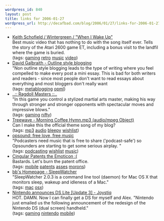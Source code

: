 ```yaml
--- 
wordpress_id: 840
layout: post
title: links for 2006-01-27
wordpress_url: http://decafbad.com/blog/2006/01/27/links-for-2006-01-27
---
```

<ul class="delicious">
	<li>
		<div class="delicious-link"><a href="http://www.keithschofield.com/et/">Keith Schofield / Wintergreen /  "When I Wake Up"</a></div>
		<div class="delicious-extended">Best music video that has nothing to do with the song itself ever.  Tells the story of the Atari 2600 game ET, including a bonus visit to the landfil where the game is buried.</div>
		<div class="delicious-tags">(tags: <a href="http://del.icio.us/deusx/gaming">gaming</a> <a href="http://del.icio.us/deusx/retro">retro</a> <a href="http://del.icio.us/deusx/music">music</a> <a href="http://del.icio.us/deusx/video">video</a>)</div>
	</li>
	<li>
		<div class="delicious-link"><a href="http://www.davidgalbraith.org/archives/001002.html">David Galbraith - Outline style blogging</a></div>
		<div class="delicious-extended">"Non outline style blogging leads to the type of writing where you feel compelled to make every post a mini essay. This is bad for both writers and readers - since most people don't want to read essays about everything and most bloggers don't really want</div>
		<div class="delicious-tags">(tags: <a href="http://del.icio.us/deusx/metablogging">metablogging</a> <a href="http://del.icio.us/deusx/opml">opml</a>)</div>
	</li>
	<li>
		<div class="delicious-link"><a href="http://www.ragdollsoft.com/ragdollmasters/">..:: Ragdoll Masters ::..</a></div>
		<div class="delicious-extended">"In this game you control a stylized martial arts master, making his way through stronger and stronger opponents with spectacular moves and impressive blows."</div>
		<div class="delicious-tags">(tags: <a href="http://del.icio.us/deusx/gaming">gaming</a> <a href="http://del.icio.us/deusx/nifty">nifty</a>)</div>
	</li>
	<li>
		<div class="delicious-link"><a href="http://www.bbsdocumentary.com/production/music/BAUD/Treewave%20-%20Morning%20Coffee%20Hymn.mp3">Treewave - Morning Coffee Hymn.mp3 (audio/mpeg Object)</a></div>
		<div class="delicious-extended">Can I make this the official theme song of my blog?</div>
		<div class="delicious-tags">(tags: <a href="http://del.icio.us/deusx/mp3">mp3</a> <a href="http://del.icio.us/deusx/audio">audio</a> <a href="http://del.icio.us/deusx/bleepy">bleepy</a> <a href="http://del.icio.us/deusx/wishlist">wishlist</a>)</div>
	</li>
	<li>
		<div class="delicious-link"><a href="http://opsound.org/index.php">opsound: free love, free music</a></div>
		<div class="delicious-extended">"Podcasters need music that is free to share ('podcast-safe') so Opsounders are starting to get some serious airplay. "</div>
		<div class="delicious-tags">(tags: <a href="http://del.icio.us/deusx/podcasting">podcasting</a> <a href="http://del.icio.us/deusx/wishlist">wishlist</a> <a href="http://del.icio.us/deusx/music">music</a>)</div>
	</li>
	<li>
		<div class="delicious-link"><a href="http://www.cellular-news.com/story/15792.php">Cingular Patents the Emoticon :(</a></div>
		<div class="delicious-extended">Bastards.  Let's burn the patent office.</div>
		<div class="delicious-tags">(tags: <a href="http://del.icio.us/deusx/mobile">mobile</a> <a href="http://del.icio.us/deusx/patents">patents</a> <a href="http://del.icio.us/deusx/asses">asses</a> <a href="http://del.icio.us/deusx/morons">morons</a>)</div>
	</li>
	<li>
		<div class="delicious-link"><a href="http://www.bernhard-baehr.de/">bb's Homepage - SleepWatcher</a></div>
		<div class="delicious-extended">"SleepWatcher 2.0.3 is a command line tool (daemon) for Mac OS X that monitors sleep, wakeup and idleness of a Mac."</div>
		<div class="delicious-tags">(tags: <a href="http://del.icio.us/deusx/mac">mac</a> <a href="http://del.icio.us/deusx/osx">osx</a>)</div>
	</li>
	<li>
		<div class="delicious-link"><a href="http://www.joystiq.com/2006/01/26/nintendo-announces-ds-lite/">Nintendo announces DS Lite [Update 3] - Joystiq</a></div>
		<div class="delicious-extended">HOT. DAMN.  Now I can finally get a DS for myself and Alex.  "Nintendo just emailed us the following announcement of the redesign of the Nintendo DS (dual screen) handheld."</div>
		<div class="delicious-tags">(tags: <a href="http://del.icio.us/deusx/gaming">gaming</a> <a href="http://del.icio.us/deusx/nintendo">nintendo</a> <a href="http://del.icio.us/deusx/mobile">mobile</a>)</div>
	</li>
</ul>
